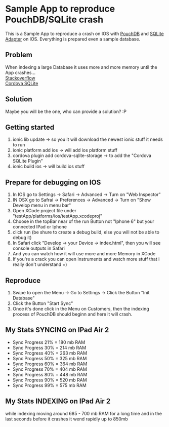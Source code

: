 # Sample App to reproduce PouchDB/SQLite crash
This is a Sample App to reproduce a crash on IOS with [PouchDB](http://pouchdb.com/) and [SQLite Adapter](https://github.com/litehelpers/Cordova-sqlite-storage) on IOS. Everything is prepared even a sample database.

## Problem
When indexing a large Database it uses more and more memory until the App crashes...<br>
[Stackoverflow](http://stackoverflow.com/questions/31053946/pouchdb-sqlite-indexing-crashes-needs-to-much-memory-on-ios)<br>
[Cordova SQLite](https://github.com/litehelpers/Cordova-sqlite-storage)

## Solution
Maybe you will be the one, who can provide a solution? :P

## Getting started
1. ionic lib update -> so you it will download the newest ionic stuff it needs to run
2. ionic platform add ios -> will add ios platform stuff
3. cordova plugin add cordova-sqlite-storage -> to add the "Cordova SQLite Plugin"
4. ionic build ios -> will build ios stuff

## Prepare for debugging on IOS
1. In IOS go to Settings -> Safari -> Advanced -> Turn on "Web Inspector"
2. IN OSX go to Safrai -> Preferences -> Advanced -> Turn on "Show Develop menu in menu bar"
3. Open XCode project file under "testApp/platforms/ios/testApp.xcodeproj" 
4. Choose in the topBar near of the run Button not "Iphone 6" but your connected IPad or Iphone
5. click run (be shure to create a debug build, else you will not be able to debug it)
6. In Safari click "Develop -> your Device -> index.html", then you will see console outputs in Safari
7. And you can watch how it will use more and more Memory in XCode
8. If you're a crack you can open Instruments and watch more stuff that i really don't understand =)

## Reproduce
1. Swipe to open the Menu -> Go to Settings -> Click the Button "Init Database"
2. Click the Button "Start Sync"
3. Once it's done click in the Menu on Customers, then the indexing process of PouchDB should beginn and here it will crash.

## My Stats SYNCING on IPad Air 2
- Sync Progress 21% = 180 mb RAM
- Sync Progress 30% = 214 mb RAM
- Sync Progress 40% = 263 mb RAM
- Sync Progress 50% = 325 mb RAM
- Sync Progress 60% = 364 mb RAM
- Sync Progress 70% = 404 mb RAM
- Sync Progress 80% = 448 mb RAM
- Sync Progress 90% = 520 mb RAM
- Sync Progress 99% = 575 mb RAM

## My Stats INDEXING on IPad Air 2
while indexing moving around 685 - 700 mb RAM for a long time and in the last seconds before it crashes it wend rapidly up to 850mb
